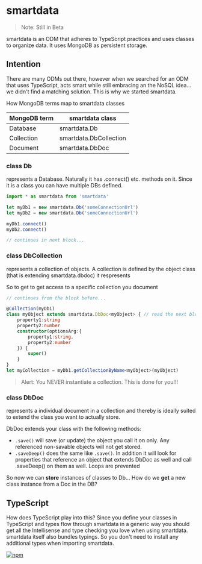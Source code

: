 # smartdata

> Note: Still in Beta

smartdata is an ODM that adheres to TypeScript practices and uses classes to organize data.
It uses MongoDB as persistent storage.

## Intention
There are many ODMs out there, however when we searched for an ODM that uses TypeScript,
acts smart while still embracing an the NoSQL idea... we didn't find a matching solution.
This is why we started smartdata.

How MongoDB terms map to smartdata classes

MongoDB term | smartdata class
--- | ---
Database | smartdata.Db
Collection | smartdata.DbCollection
Document | smartdata.DbDoc

### class Db
represents a Database. Naturally it has .connect() etc. methods on it.
Since it is a class you can have multiple DBs defined.
```typescript
import * as smartdata from 'smartdata'

let myDb1 = new smartdata.Db('someConnectionUrl')
let myDb2 = new smartdata.Db('someConnectionUrl')

myDb1.connect()
myDb2.connect()

// continues in next block... 
```

### class DbCollection
represents a collection of objects.
A collection is defined by the object class (that is extending smartdata.dbdoc) it respresents

So to get to get access to a specific collection you document
```typescript
// continues from the block before...

@Collection(myDb1)
class myObject extends smartdata.DbDoc<myObject> { // read the next block about DbDoc
    property1:string
    property2:number
    constructor(optionsArg:{
        property1:string,
        property2:number
    }) {
        super()
    }
} 
let myCollection = myDb1.getCollectionByName<myObject>(myObject)
``` 

> Alert: You NEVER instantiate a collection.
This is done for you!!!

### class DbDoc
represents a individual document in a collection
and thereby is ideally suited to extend the class you want to actually store.

DbDoc extends your class with the following methods:

* `.save()` will save (or update) the object you call it on only. Any referenced non-savable objects will not get stored.
* `.saveDeep()` does the same like `.save()`.
  In addition it will look for properties that reference an object
  that extends DbDoc as well and call .saveDeep() on them as well.
  Loops are prevented

So now we can **store** instances of classes to Db...
How do we **get** a new class instance from a Doc in the DB?

## TypeScript
How does TypeScript play into this?
Since you define your classes in TypeScript and types flow through smartdata in a generic way
you should get all the Intellisense and type checking you love when using smartdata.
smartdata itself also bundles typings.
So you don't need to install any additional types when importing smartdata. 

[![npm](https://push.rocks/assets/repo-header.svg)](https://push.rocks)
